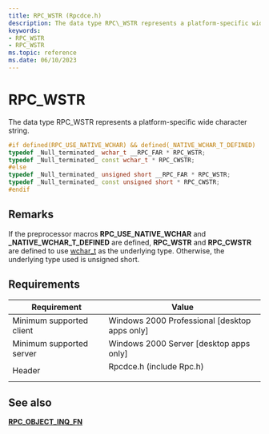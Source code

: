 ```yaml
---
title: RPC_WSTR (Rpcdce.h)
description: The data type RPC\_WSTR represents a platform-specific wide character string.
keywords:
- RPC_WSTR
- RPC_WSTR
ms.topic: reference
ms.date: 06/10/2023
---
```


# RPC\_WSTR

The data type RPC\_WSTR represents a platform-specific wide character string.


```C++
#if defined(RPC_USE_NATIVE_WCHAR) && defined(_NATIVE_WCHAR_T_DEFINED)
typedef _Null_terminated_ wchar_t __RPC_FAR * RPC_WSTR;
typedef _Null_terminated_ const wchar_t * RPC_CWSTR;
#else
typedef _Null_terminated_ unsigned short __RPC_FAR * RPC_WSTR;
typedef _Null_terminated_ const unsigned short * RPC_CWSTR;
#endif

```



## Remarks

If the preprocessor macros **RPC_USE_NATIVE_WCHAR** and **_NATIVE_WCHAR_T_DEFINED** are defined, **RPC_WSTR** and **RPC_CWSTR** are defined to use [wchar_t](/windows/win32/midl/wchar-t) as the underlying type. Otherwise, the underlying type used is unsigned short.

## Requirements



| Requirement | Value |
|-------------------------------------|-----------------------------------------------------------------------------------------------------|
| Minimum supported client<br/> | Windows 2000 Professional \[desktop apps only\]<br/>                                          |
| Minimum supported server<br/> | Windows 2000 Server \[desktop apps only\]<br/>                                                |
| Header<br/>                   | <dl> <dt>Rpcdce.h (include Rpc.h)</dt> </dl> |



## See also

<dl> <dt>

[**RPC\_OBJECT\_INQ\_FN**](/windows/desktop/api/Rpcdce/nc-rpcdce-rpc_object_inq_fn)
</dt> </dl>

 

 





